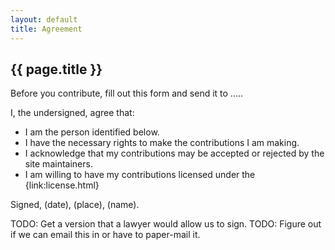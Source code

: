 ```yaml
---
layout: default
title: Agreement
---
```


<h2>{{ page.title }}</h2>

Before you contribute, fill out this form and send it to .....

I, the undersigned, agree that:

* I am the person identified below.
* I have the necessary rights to make the contributions I am making.
* I acknowledge that my contributions may be accepted or rejected by the site maintainers.
* I am willing to have my contributions licensed under the {link:license.html}

Signed, (date), (place), (name).

TODO: Get a version that a lawyer would allow us to sign.
TODO: Figure out if we can email this in or have to paper-mail it.

